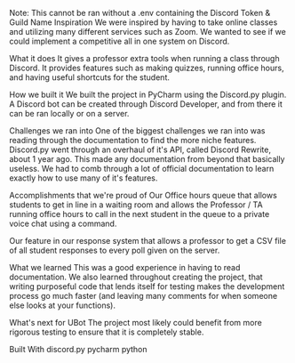 Note: This cannot be ran without a .env containing the Discord Token & Guild Name
Inspiration
We were inspired by having to take online classes and utilizing many different services such as Zoom. We wanted to see if we could implement a competitive all in one system on Discord.

What it does
It gives a professor extra tools when running a class through Discord. It provides features such as making quizzes, running office hours, and having useful shortcuts for the student.

How we built it
We built the project in PyCharm using the Discord.py plugin. A Discord bot can be created through Discord Developer, and from there it can be ran locally or on a server.

Challenges we ran into
One of the biggest challenges we ran into was reading through the documentation to find the more niche features. Discord.py went through an overhaul of it's API, called Discord Rewrite, about 1 year ago. This made any documentation from beyond that basically useless. We had to comb through a lot of official documentation to learn exactly how to use many of it's features.

Accomplishments that we're proud of
Our Office hours queue that allows students to get in line in a waiting room and allows the Professor / TA running office hours to call in the next student in the queue to a private voice chat using a command.

Our feature in our response system that allows a professor to get a CSV file of all student responses to every poll given on the server.

What we learned
This was a good experience in having to read documentation. We also learned throughout creating the project, that writing purposeful code that lends itself for testing makes the development process go much faster (and leaving many comments for when someone else looks at your functions).

What's next for UBot
The project most likely could benefit from more rigorous testing to ensure that it is completely stable.

Built With
discord.py
pycharm
python

